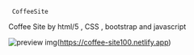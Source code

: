      CoffeeSite
Coffee Site by html/5 , CSS , bootstrap and javascript

![preview img](img/screencapture-file-C-Users-zizo-Desktop-coFFee-index-html-2022-10-22-09_05_04.png)(https://coffee-site100.netlify.app)